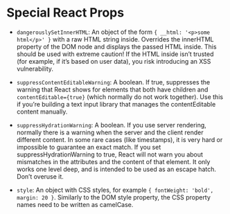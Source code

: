 # Special React Props

- `dangerouslySetInnerHTML`: An object of the form `{ __html: '<p>some html</p>' }` with a raw HTML string inside. Overrides the innerHTML property of the DOM node and displays the passed HTML inside. This should be used with extreme caution! If the HTML inside isn’t trusted (for example, if it’s based on user data), you risk introducing an XSS vulnerability.

- `suppressContentEditableWarning`: A boolean. If true, suppresses the warning that React shows for elements that both have children and `contentEditable={true}` (which normally do not work together). Use this if you’re building a text input library that manages the contentEditable content manually.

- `suppressHydrationWarning`: A boolean. If you use server rendering, normally there is a warning when the server and the client render different content. In some rare cases (like timestamps), it is very hard or impossible to guarantee an exact match. If you set suppressHydrationWarning to true, React will not warn you about mismatches in the attributes and the content of that element. It only works one level deep, and is intended to be used as an escape hatch. Don’t overuse it.

- `style`: An object with CSS styles, for example `{ fontWeight: 'bold', margin: 20 }`. Similarly to the DOM style property, the CSS property names need to be written as camelCase.
